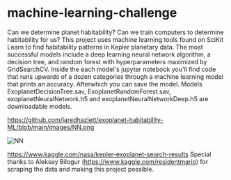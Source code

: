 # machine-learning-challenge
Can we determine planet habitability? Can we train computers to determine habitability for us? This project uses machine learning tools found on SciKit Learn to find habitability patterns in Kepler planetary data. The most successful models include a deep learning neural network algorithm, a decision tree, and random forest with hyperparameters maximized by GridSearchCV. Inside the each model's jupyter notebook you'll find code that runs upwards of a dozen categories through a machine learning model that prints an accuracy. Afterwhich you can save the model. Models ExoplanetDecisionTree.sav, ExoplanetRandomForest.sav, exoplanetNeuralNetwork.h5 and exoplanetNeuralNetworkDeep.h5 are downloadable models.

https://github.com/jaredhazlett/exoplanet-habitability-ML/blob/main/images/NN.png

![NN](https://user-images.githubusercontent.com/69011929/112043921-6c6bc980-8b06-11eb-868e-48e16c3be623.png)


https://www.kaggle.com/nasa/kepler-exoplanet-search-results
Special thanks to Aleksey Bilogur (https://www.kaggle.com/residentmario) for scraping the data and making this project possible. 
